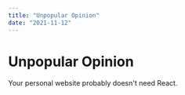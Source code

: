 ```yaml
---
title: "Unpopular Opinion"
date: "2021-11-12"
---
```


# Unpopular Opinion

Your personal website probably doesn't need React.
